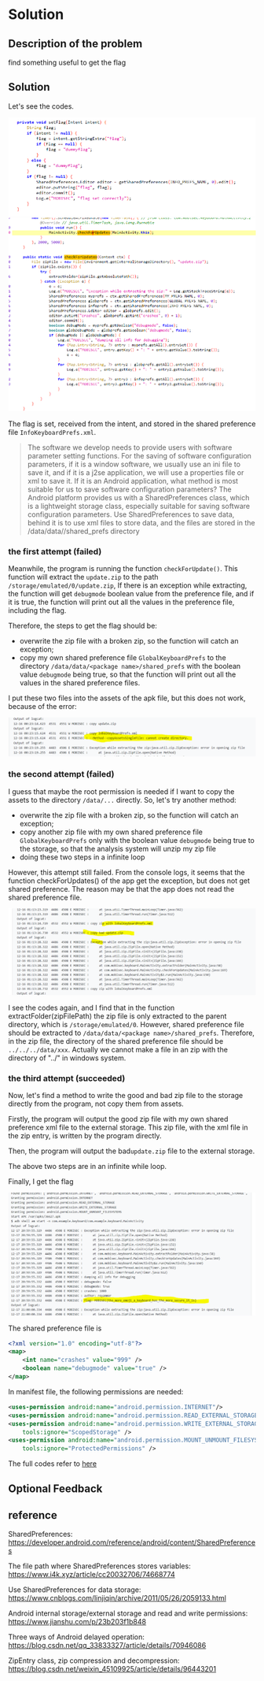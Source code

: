 # Solution


## Description of the problem

find something useful to get the flag

## Solution

Let's see the codes.

<img src="screenshots/_exploitation/keyboard/r1.PNG" alt="codes" style="zoom:100%;" />

<img src="screenshots/_exploitation/keyboard/r2.PNG" alt="codes" style="zoom:100%;" />

The flag is set, received from the intent, and stored in the shared preference file `InfoKeyboardPrefs.xml`.

> The software we develop needs to provide users with software parameter setting functions. For the saving of software configuration parameters, if it is a window software, we usually use an ini file to save it, and if it is a j2se application, we will use a properties file or xml to save it. If it is an Android application, what method is most suitable for us to save software configuration parameters? The Android platform provides us with a SharedPreferences class, which is a lightweight storage class, especially suitable for saving software configuration parameters. Use SharedPreferences to save data, behind it is to use xml files to store data, and the files are stored in the /data/data/<package name>/shared_prefs directory



### the first attempt (failed)

Meanwhile, the program is running the function `checkForUpdate()`. This function will extract the `update.zip` to the path `/storage/emulated/0/update.zip`, If there is an exception while extracting, the function will get `debugmode` boolean value from the preference file, and if it is true, the function will print out all the values in the preference file, including the flag. 

Therefore, the steps to get the flag should be:

- overwrite the zip file with a broken zip, so the function will catch an exception;
- copy my own shared preference file `GlobalKeyboardPrefs` to the directory `/data/data/<package name>/shared_prefs` with the boolean value `debugmode` being true, so that the function will print out all the values in the shared preference files.

I put these two files into the assets of the apk file, but this does not work, because of the error: 

<img src="screenshots/_exploitation/keyboard/er1.PNG" alt="er" style="zoom:100%;" />



### the second attempt (failed)

I guess that maybe the root permission is needed if I want to copy the assets to the directory `/data/...` directly. So, let's try another method:

- overwrite the zip file with a broken zip, so the function will catch an exception;
- copy another zip file with my own shared preference file `GlobalKeyboardPrefs` only with the boolean value `debugmode` being true to the storage, so that the analysis system will unzip my zip file 
- doing these two steps in a infinite loop

However, this attempt still failed. From the console logs, it seems that the function checkForUpdates() of the app get the exception, but does not get shared preference. The reason may be that the app does not read the shared preference file.

<img src="screenshots/_exploitation/keyboard/er2.PNG" alt="er" style="zoom:100%;" />

I see the codes again, and I find that in the function extractFolder(zipFilePath) the zip file is only extracted to the parent directory, which is `/storage/emulated/0`. However, shared preference file should be extracted to `/data/data/<package name>/shared_prefs`. Therefore, in the zip file, the directory of the shared preference file should be `../../../data/xxx`. Actually we cannot make a file in an zip with the directory of "../" in windows system.



### the third attempt (succeeded)

Now, let's find a method to write the good and bad zip file to the storage directly from the program, not copy them from assets. 

Firstly, the program will output the good zip file with my own shared preference xml file to the external storage. This zip file, with the xml file in the zip entry, is written by the program directly. 

Then, the program will output the bad`update.zip` file to the external storage.

The above two steps are in an infinite while loop.



Finally, I get the flag

<img src="screenshots/_exploitation/keyboard/ffgg.PNG" alt="" style="zoom:100%;" />



The shared preference file is

```xml
<?xml version="1.0" encoding="utf-8"?>
<map>
    <int name="crashes" value="999" />
    <boolean name="debugmode" value="true" />
</map>
```



In manifest file, the following permissions are needed:

```xml
<uses-permission android:name="android.permission.INTERNET"/>
<uses-permission android:name="android.permission.READ_EXTERNAL_STORAGE"/>
<uses-permission android:name="android.permission.WRITE_EXTERNAL_STORAGE"
    tools:ignore="ScopedStorage" />
<uses-permission android:name="android.permission.MOUNT_UNMOUNT_FILESYSTEMS"
    tools:ignore="ProtectedPermissions" />
```

The full codes refer to [here](AndroidStudioProjects_exploitation/keyboard/app/src/main/java/com/example/keyboard/MainActivity.java)


## Optional Feedback



## reference

SharedPreferences: https://developer.android.com/reference/android/content/SharedPreferences

The file path where SharedPreferences stores variables: https://www.i4k.xyz/article/cc20032706/74668774

Use SharedPreferences for data storage: https://www.cnblogs.com/linjiqin/archive/2011/05/26/2059133.html

Android internal storage/external storage and read and write permissions: https://www.jianshu.com/p/23b203f1b848

Three ways of Android delayed operation: https://blog.csdn.net/qq_33833327/article/details/70946086

ZipEntry class, zip compression and decompression: https://blog.csdn.net/weixin_45109925/article/details/96443201